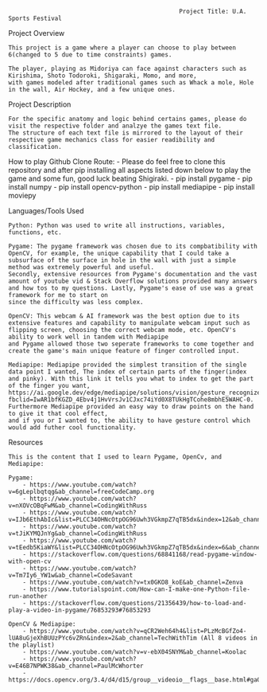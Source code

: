                                                    Project Title: U.A. Sports Festival

Project Overview

    This project is a game where a player can choose to play between 6(changed to 5 due to time constraints) games.

    The player, playing as Midoriya can face against characters such as Kirishima, Shoto Todoroki, Shigaraki, Momo, and more,
    with games modeled after traditional games such as Whack a mole, Hole in the wall, Air Hockey, and a few unique ones.


Project Description

    For the specific anatomy and logic behind certains games, please do visit the respective folder and analzye the games text file.
    The structure of each text file is mirrored to the layout of their respective game mechanics class for easier readibility and 
    classification.


How to play
    Github Clone Route:
        - Please do feel free to clone this repository and after pip installing all aspects listed down below to play the game and some fun, good luck beating Shigiraki.
            - pip install pygame
            - pip install numpy
            - pip install opencv-python
            - pip install mediapipe
            - pip install moviepy




Languages/Tools Used
    
    Python: Python was used to write all instructions, variables, functions, etc.

    Pygame: The pygame framework was chosen due to its compbatibility with OpenCV, for example, the unique capability that I could take a subsurface of the surface in hole in the wall with just a simple method was extremely powerful and useful. 
    Secondly, extensive resources from Pygame's documentation and the vast amount of youtube vid & Stack Overflow solutions provided many answers and how tos to my questions. Lastly, Pygame's ease of use was a great framework for me to start on 
    since the difficulty was less complex.

    OpenCV: This webcam & AI framework was the best option due to its extensive features and capability to manipulate webcam input such as flipping screen, choosing the correct webcam mode, etc. OpenCV's ability to work well in tandem with Mediapipe
    and Pygame allowed those two seperate frameworks to come together and create the game's main unique feature of finger controlled input.

    Mediapipe: Mediapipe provided the simplest transition of the single data point I wanted, The index of certain parts of the finger(index and pinky). With this link it tells you what to index to get the part of the finger you want, 
    https://ai.google.dev/edge/mediapipe/solutions/vision/gesture_recognizer?fbclid=IwAR1bfKGZD_4Ebv4j1HvVrsJv1CJxc74iYd0X8TUkHgTCohe8mbhE5WAHC-0. Furthermore Mediapipe provided an easy way to draw points on the hand to give it that cool effect, 
    and if you or I wanted to, the ability to have gesture control which would add futher cool functionality.

Resources

    This is the content that I used to learn Pygame, OpenCv, and Mediapipe:
    
    Pygame:
        - https://www.youtube.com/watch?v=6gLeplbqtqg&ab_channel=freeCodeCamp.org
        - https://www.youtube.com/watch?v=nXOVcOBqFwM&ab_channel=CodingWithRuss
        - https://www.youtube.com/watch?v=IJb6EthAbIc&list=PLCC34OHNcOtpOG96Uwh3VGkmpZ7qTB5dx&index=12&ab_channel=Codemy.com
        - https://www.youtube.com/watch?v=tJiKYMQJnYg&ab_channel=CodingWithRuss
        - https://www.youtube.com/watch?v=tEedb5KiaWY&list=PLCC34OHNcOtpOG96Uwh3VGkmpZ7qTB5dx&index=6&ab_channel=Codemy.com
        - https://stackoverflow.com/questions/68841168/read-pygame-window-with-open-cv
        - https://www.youtube.com/watch?v=Tm7Iy6_YW1w&ab_channel=CodeSavant
        - https://www.youtube.com/watch?v=tx0GKO8_koE&ab_channel=Zenva
        - https://www.tutorialspoint.com/How-can-I-make-one-Python-file-run-another
        - https://stackoverflow.com/questions/21356439/how-to-load-and-play-a-video-in-pygame/76853293#76853293

    OpenCV & Mediapipe:
        - https://www.youtube.com/watch?v=qCR2Weh64h4&list=PLzMcBGfZo4-lUA8uGjeXhBUUzPYc6vZRn&index=2&ab_channel=TechWithTim (All 8 videos in the playlist)
        - https://www.youtube.com/watch?v=v-ebX04SNYM&ab_channel=Koolac 
        - https://www.youtube.com/watch?v=E46B7NPWK38&ab_channel=PaulMcWhorter
        - https://docs.opencv.org/3.4/d4/d15/group__videoio__flags__base.html#ga023786be1ee68a9105bf2e48c700294d 

